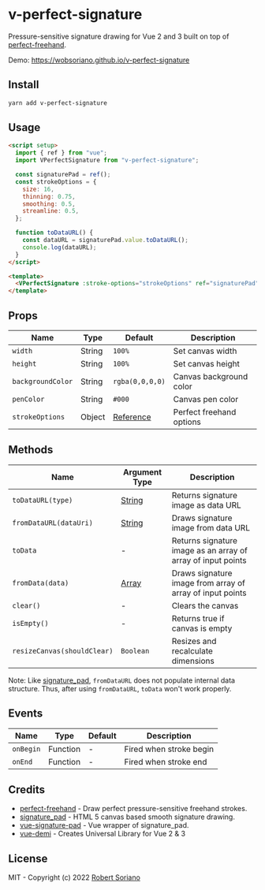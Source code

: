 # v-perfect-signature

Pressure-sensitive signature drawing for Vue 2 and 3 built on top of [perfect-freehand](https://github.com/steveruizok/perfect-freehand).

Demo: https://wobsoriano.github.io/v-perfect-signature

## Install

```bash
yarn add v-perfect-signature
```

## Usage

```html
<script setup>
  import { ref } from "vue";
  import VPerfectSignature from "v-perfect-signature";

  const signaturePad = ref();
  const strokeOptions = {
    size: 16,
    thinning: 0.75,
    smoothing: 0.5,
    streamline: 0.5,
  };

  function toDataURL() {
    const dataURL = signaturePad.value.toDataURL();
    console.log(dataURL);
  }
</script>

<template>
  <VPerfectSignature :stroke-options="strokeOptions" ref="signaturePad" />
</template>
```

## Props

| Name              | Type   | Default                                                              | Description              |
| ----------------- | ------ | -------------------------------------------------------------------- | ------------------------ |
| `width`           | String | `100%`                                                               | Set canvas width         |
| `height`          | String | `100%`                                                               | Set canvas height        |
| `backgroundColor` | String | `rgba(0,0,0,0)`                                                      | Canvas background color  |
| `penColor`        | String | `#000`                                                               | Canvas pen color         |
| `strokeOptions`   | Object | [Reference](https://github.com/steveruizok/perfect-freehand#options) | Perfect freehand options |

## Methods

| Name                        | Argument Type                                                                                                           | Description                                                  |
| --------------------------- | ----------------------------------------------------------------------------------------------------------------------- | ------------------------------------------------------------ |
| `toDataURL(type)`           | [String](https://developer.mozilla.org/en-US/docs/Web/API/HTMLCanvasElement/toDataURL)                                  | Returns signature image as data URL                          |
| `fromDataURL(dataUri)`      | [String](https://developer.mozilla.org/en-US/docs/Web/HTTP/Basics_of_HTTP/Data_URIs)                                    | Draws signature image from data URL                          |
| `toData`                    | -                                                                                                                       | Returns signature image as an array of array of input points |
| `fromData(data)`            | [Array](https://github.com/wobsoriano/v-perfect-signature/blob/master/packages/lib/src/components/__tests__/mock.ts#L1) | Draws signature image from array of array of input points    |
| `clear()`                   | -                                                                                                                       | Clears the canvas                                            |
| `isEmpty()`                 | -                                                                                                                       | Returns true if canvas is empty                              |
| `resizeCanvas(shouldClear)` | `Boolean`                                                                                                               | Resizes and recalculate dimensions                           |

Note: Like [signature_pad](https://github.com/szimek/signature_pad), `fromDataURL` does not populate internal data structure. Thus, after using `fromDataURL`, `toData` won't work properly.

## Events

| Name      | Type     | Default | Description             |
| --------- | -------- | ------- | ----------------------- |
| `onBegin` | Function | -       | Fired when stroke begin |
| `onEnd`   | Function | -       | Fired when stroke end   |

## Credits

- [perfect-freehand](https://github.com/steveruizok/perfect-freehand) - Draw perfect pressure-sensitive freehand strokes.
- [signature_pad](https://github.com/szimek/signature_pad) - HTML 5 canvas based smooth signature drawing.
- [vue-signature-pad](https://github.com/neighborhood999/vue-signature-pad) - Vue wrapper of signature_pad.
- [vue-demi](https://github.com/vueuse/vue-demi/) - Creates Universal Library for Vue 2 & 3

## License

MIT - Copyright (c) 2022 [Robert Soriano](https://github.com/wobsoriano)
